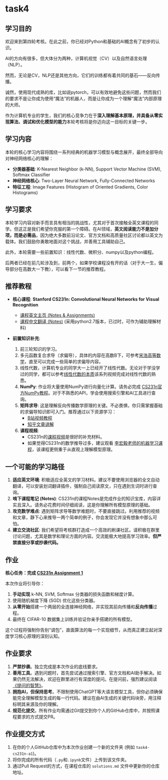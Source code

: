 # task4

## 学习目的

欢迎来到第四轮考核。在此之前，你已经对Python和基础的AI概念有了初步的认识。

AI的方向有很多，但大体分为两种，计算机视觉（CV）以及自然语言处理（NLP）。

然而，无论是CV，NLP还是其他方向，它们的训练都有着共同的基石——反向传播。

诚然，使用现代成熟的库，比如说pytorch，可以有效地避免这些问题，然而我们的要求不是让你成为使用“魔法”的机器人，而是让你成为一个理解“魔法”内部原理的大师。

作为计算机专业的学生，我们的核心竞争力在于**深入理解基本原理，并具备从零实现算法、调试和优化模型的能力**本轮考核将是你迈向这一目标的关键一步。

## 学习内容

本轮的核心学习内容将围绕一系列经典的机器学习模型与概念展开，最终全部导向对神经网络核心的理解：

* **分类器基础**: K-Nearest Neighbor (k-NN), Support Vector Machine (SVM), Softmax Classifier
* **神经网络核心**: Two-Layer Neural Network, Fully-Connected Networks
* **特征工程**: Image Features (Histogram of Oriented Gradients, Color Histograms)

## 学习要求

本轮学习内容对新手而言具有相当的挑战性，尤其对于首次接触全英文课程的同学。但这正是我们希望你克服的第一个障碍。在AI领域，**英文阅读能力不是加分项，而是必需品**，因为绝大多数前沿论文、官方文档和高质量社区讨论都以英文为载体。我们鼓励你勇敢地面对这个挑战，并善用工具辅助自己。

此外，本轮需要一些前置知识：线性代数、微积分、numpy以及python编程。

后两者已经在前几轮涉及到，前两个，如果学校课程没有开的话（对于大一生，偏导部分在高数大一下教），可以看下一节的推荐教程。

## 推荐教程

* **核心课程**: **Stanford CS231n: Convolutional Neural Networks for Visual Recognition**

  * [课程英文主页 (Notes & Assignments)](https://cs231n.github.io/)
  * [课程中文翻译 (Notes)](https://zhuanlan.zhihu.com/p/21930884) (采用python2.7版本，已过时，可作为辅助理解材料)

* **前置知识补充**:

  1. 前三轮知识的学习。
  2. 多元函数复合求导（求偏导），具体的内容在高数B下，可参考[宋浩高等数学](https://www.bilibili.com/video/BV1Eb411u7Fw?spm_id_from=333.788.videopod.episodes&vd_source=0272bb7dd0d8d9302c55fc082442b9e3&p=96)，直至可以完成一些简单的求偏导内容。
  3. 线性代数，计算机专业的同学大一上已经开了线性代数。无论对于学没学过的同学，都可以参考[线性代数的本质](https://www.bilibili.com/video/BV1Ys411k7yQ/?spm_id_from=333.337.search-card.all.click&vd_source=0272bb7dd0d8d9302c55fc082442b9e3)该系列视频完成对线性代数的熟悉。
  4. **NumPy**: 作业将大量使用NumPy进行向量化计算。请务必完成 [CS231n官方NumPy教程](https://cs231n.github.io/python-numpy-tutorial/)。对于不熟悉的API，学会使用搜索引擎和AI工具进行查询。
  5. **矩阵求导**: 这是理解反向传播数学原理的关键。不必畏惧，你只需掌握基础的求偏导知识即可入门。推荐通过以下资源学习：
     * [B站视频教程](https://www.bilibili.com/video/BV1av4y1b7MM/)
     * [知乎文章讲解](https://zhuanlan.zhihu.com/p/273729929)
  6. **课程视频**:
     * CS231n的[课程视频](https://www.bilibili.com/video/BV1b1agz5ERC/?spm_id_from=333.337.search-card.all.click&vd_source=0272bb7dd0d8d9302c55fc082442b9e3)是很好的补充材料。
     * 如果觉得CS231n的数学推导过多，建议观看 [李宏毅老师的机器学习课程](https://www.bilibili.com/video/BV1Wv411h7kN/)，该课程更侧重于从直观上理解模型原理。

## 一个可能的学习路径

1. **适应英文环境**: 积极适应全英文的学习材料。建议不要使用浏览器的全文自动翻译，可以安装划词翻译插件，强制自己阅读原文，只在遇到生词时进行查询。
2. **啃下课程笔记 (Notes)**: CS231n的课程Notes是完成作业的知识宝库，内容详实且深入。请务必花费时间仔细阅读，这是你理解所有模型原理的基础。
3. **攻克数学难点**: 遇到矩阵求导等数学难题时，不要直接跳过。利用推荐的视频和文章，静下心来推导一两个简单的例子，你会发现它并没有想象中那么可怕。
4. **建立交流社区**: 我们希望将考核群打造成一个高效的刷课社区。请积极在群里讨论问题，尤其是数学和理论方面的内容。交流能极大地提高学习效率。**但严禁直接分享或抄袭代码。**

## 作业

**核心任务：完成 [CS231n Assignment 1](https://cs231n.github.io/assignments2025/assignment1/)**

本次作业将引导你：

1. **手动实现** k-NN, SVM, Softmax 分类器的损失函数和梯度计算。
2. 使用随机梯度下降 (SGD) 优化这些分类器。
3. **从零开始**搭建一个两层的全连接神经网络，并实现其前向传播和**反向传播**过程。
4. 最终在 CIFAR-10 数据集上训练并验证你亲手搭建的所有模型。

这个过程将强制你告别“调包”，直面算法的每一个实现细节，从而真正建立起对深度学习核心原理的深刻认知。

## 作业要求

1. **严禁抄袭**。独立完成是本次作业的底线要求。
2. **善用工具**。遇到问题时，首先尝试通过搜索引擎、官方文档和AI助手解决。如果仍然无法解决，欢迎在群里进行有深度的提问。在提问前，强烈建议阅读[《提问的智慧》](https://github.com/ryanhanwu/How-To-Ask-Questions-The-Smart-Way)。
3. **拥抱AI，但保持思考**。不限制使用ChatGPT等大语言模型工具，但你必须确保能完全理解模型生成的每一行代码。建议在由AI生成的关键代码块旁，用注释标明其来源及你的理解。
4. **规范化提交**。所有作业均需通过Git提交到你个人的GitHub仓库中，并按照课程要求的方式提交PR。

## 作业提交方式

1. 在你的个人GitHub仓库中为本次作业创建一个新的文件夹 (例如 `task4-cs231n-a1`)。
2. 将你完成的所有代码（`.py`和`.ipynb`文件）上传到该文件夹。
3. 通过Pull Request的方式，在课程仓库的 `solutions.md` 文件中更新你的仓库地址。
